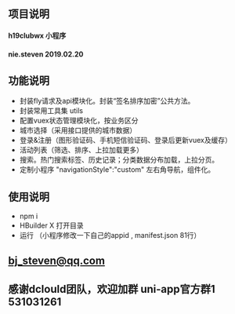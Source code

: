 ## 项目说明
#### h19clubwx 小程序
#### nie.steven 2019.02.20

## 功能说明
- 封装fly请求及api模块化。封装“签名排序加密”公共方法。
- 封装常用工具集 utils
- 配置vuex状态管理模块化，按业务区分
- 城市选择（采用接口提供的城市数据）
- 登录&注册（图形验证码、手机短信验证码、登录后更新vuex及缓存）
- 活动列表（筛选、排序、上拉加载更多）
- 搜索。热门搜索标签、历史记录；分类数据分布加载，上拉分页。
- 定制小程序 "navigationStyle":"custom" 左右角导航，组件化。


## 使用说明
- npm i
- HBuilder X 打开目录
- 运行 （小程序修改一下自己的appid , manifest.json 81行）

## bj_steven@qq.com 
## 感谢dclould团队，欢迎加群 uni-app官方群1 531031261 